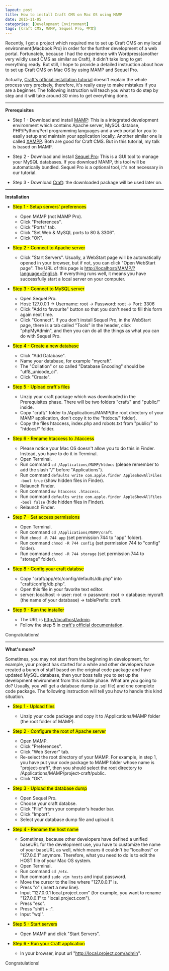 ```yaml
---
layout: post
title: How to install Craft CMS on Mac OS using MAMP
date: 2015-11-05
categories: [Development Environment]
tags: [Craft CMS, MAMP, Sequel Pro, 中文]
---
```


Recently, I got a project which required me to set up Craft CMS on my local environment(Macbook Pro) in order for the further development of a web portal. Fortunately, because I had the experience with Wordpress(another very wildly used CMS as similar as Craft), it didn't take long to get everything ready. But still, I hope to provide a detailed instruction about how to set up Craft CMS on Mac OS by using MAMP and Sequel Pro.

Actually, [Craft's official installation tutorial](http://buildwithcraft.com/docs/installing) doesn't explain the whole process very precisely, therefore, it's really easy to make mistakes if you are a beginner. The following instruction will teach you what to do step by step and it will take around 30 mins to get everything done.

<hr>

**Prerequisites**

* Step 1 - Download and install [MAMP](https://www.mamp.info/en/): This is a integrated development environment which contains Apache server, MySQL databse, PHP/Python/Perl programming languages and a web portal for you to easily setup and maintain your application locally. Another similar one is called [XAMPP](https://www.apachefriends.org/zh_cn/index.html). Both are good for Craft CMS. But in this tutorial, my talk is based on MAMP.

* Step 2 - Download and install [Sequel Pro](http://www.sequelpro.com/): This is a GUI tool to manage your MySQL databases. If you download MAMP, this tool will be automatically bundled. Sequel Pro is a optional tool, it's not necessary in our tutorial.

* Step 3 - Download [Craft](http://buildwithcraft.com/): the downloaded package will be used later on.

<hr>

**Installation**

* <mark>Step 1 - Setup servers' preferences</mark>
	* Open MAMP (not MAMP Pro).
	* Click "Preferences".
	* Click "Ports" tab.
	* Click "Set Web & MySQL ports to 80 & 3306".
	* Click "OK".

* <mark>Step 2 - Connect to Apache server</mark> 
	* Click "Start Servers". Usually, a WebStart page will be automatically opened in your browser, but if not, you can click "Open WebStart page". The URL of this page is [http://localhost/MAMP/?language=English](http://localhost/MAMP/?language=English). If everything runs well, it means you have successfully start a local server on your computer. 

* <mark>Step 3 - Connect to MySQL server</mark> 
	* Open Sequel Pro.
	* Host: 127.0.0.1 -> Username: root -> Password: root -> Port: 3306
	* Click "Add to favourite" button so that you don't need to fill this form again next time.
	* Click "Connect". If you don't install Sequel Pro, in the WebStart page, there is a tab called "Tools" in the header, click "phpMyAdmin", and then you can do all the things as what you can do with Sequel Pro. 

* <mark>Step 4 - Create a new database</mark> 
	* Click "Add Database".
	* Name your database, for example "mycraft".
	* The "Collation" or so called "Database Encoding" should be "utf8_unicode_ci".
	* Click "Create".

* <mark>Step 5 - Upload craft's files</mark> 
	* Unzip your craft package which was downloaded in the Prerequisites phase. There will be two folders "craft/" and "public/" inside.
	* Copy "craft/" folder to /Applications/MAMP(the root directory of your MAMP application, don't copy it to the "htdocs/" folder).
	* Copy the files htaccess, index.php and robots.txt from "public/" to "htdocs/" folder.

* <mark>Step 6 - Rename htaccess to .htaccess</mark> 
	* Please notice your Mac OS doesn't allow you to do this in Finder. Instead, you have to do it in Terminal. 
	* Open Terminal.
	* Run command `cd /Applications/MAMP/htdocs` (please remember to add the slash "/" before "Applications").
	* Run command `defaults write com.apple.finder AppleShowAllFiles -bool true` (show hidden files in Finder).
	* Relaunch Finder.
	* Run command `mv htaccess .htaccess`.
	* Run command `defaults write com.apple.finder AppleShowAllFiles -bool false` (hide hidden files in Finder).
	* Relaunch Finder.

* <mark>Step 7 - Set access permissions</mark> 
	* Open Terminal.
	* Run command `cd /Applications/MAMP/craft`.
	* Run `chmod -R 744 app` (set permission 744 to "app" folder).
	* Run command `chmod -R 744 config` (set permission 744 to "config" folder).
	* Run command `chmod -R 744 storage` (set permission 744 to "storage" folder).

* <mark>Step 8 - Config your craft databse</mark> 
	* Copy "craft/app/etc/config/defaults/db.php" into "craft/config/db.php".
	* Open this file in your favorite text editor.
	* server: localhost -> user: root -> password: root -> database: mycraft (the name of your database) -> tablePrefix: craft.

* <mark>Step 9 - Run the installer</mark> 
	* The URL is [http://localhost/admin](http://localhost/admin).
	* Follow the step 5 in [craft's official documentation](http://buildwithcraft.com/docs/installing).

Congratulations! 

<hr>

**What's more?**

Sometimes, you may not start from the beginning in development, for example, your project has started for a while and other developers have created a bunch of staff based on the original code package and have updated MySQL database, then your boss tells you to set up the development environment from this middle phase. What are you going to do? Usually, you will get a database dump (a .sql file) and one complete code package. The following instruction will tell you how to handle this kind situation.

* <mark>Step 1 - Upload files</mark> 
	* Unzip your code package and copy it to /Applications/MAMP folder (the root folder of MAMP).

* <mark>Step 2 - Configure the root of Apache server</mark> 
	* Open MAMP.
	* Click "Preferences".
	* Click "Web Server" tab.
	* Re-select the root directory of your MAMP. For example, in step 1, you have put your code package to MAMP folder whose name is "project-craft", then you should select the root directory to /Applications/MAMP/project-craft/public.
	* Click "OK".

* <mark>Step 3 - Upload the database dump</mark> 
	* Open Sequel Pro.
	* Choose your craft databse.
	* Click "File" from your computer's header bar.
	* Click "Import".
	* Select your database dump file and upload it.

* <mark>Step 4 - Rename the host name</mark> 
	* Sometimes, because other developers have defined a unified baseURL for the development use, you have to customize the name of your baseURL as well, which means it couldn't be "localhost" or "127.0.0.1" anymore. Therefore, what you need to do is to edit the HOST file of your Mac OS system. 
	* Open Terminal.
	* Run command `cd /etc`.
	* Run command `sudo vim hosts` and input password.
	* Move the cursor to the line where "127.0.0.1" is.
	* Press "o" (insert a new line).
	* Input "127.0.0.1    local.project.com" (for example, you want to rename "127.0.0.1" to "local.project.com").
	* Press "esc".
	* Press "shift + :".
	* Input "wq!". 

* <mark>Step 5 - Start servers</mark> 
	* Open MAMP and click "Start Servers". 

* <mark>Step 6 - Run your Craft application</mark> 
	* In your browser, input url "http://local.project.com/admin".

Congratulations! 




